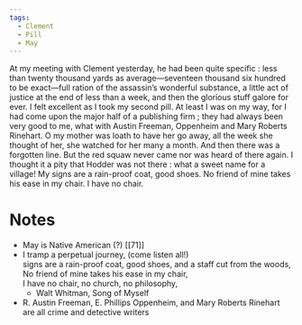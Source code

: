 ```yaml
---
tags:
  - Clement
  - Pill
  - May
---
```

At my meeting with Clement yesterday, he had been quite specific : less than twenty thousand yards as average—seventeen thousand six hundred to be exact—full ration of the assassin’s wonderful substance, a little act of justice at the end of less than a week, and then the glorious stuff galore for ever. I felt excellent as I took my second pill. At least I was on my way, for I had come upon the major half of a publishing firm ; they had always been very good to me, what with Austin Freeman, Oppenheim and Mary Roberts Rinehart. O my mother was loath to have her go away, all the week she thought of her, she watched for her many a month. And then there was a forgotten line. But the red squaw never came nor was heard of there again. I thought it a pity that Hodder was not there : what a sweet name for a village! My signs are a rain-proof coat, good shoes. No friend of mine takes his ease in my chair. I have no chair.

# Notes
- May is Native American (?) [[71]]
- I tramp a perpetual journey, (come listen all!)  
signs are a rain-proof coat, good shoes, and a staff cut from the woods,  
No friend of mine takes his ease in my chair,  
I have no chair, no church, no philosophy,
	- Walt Whitman, Song of Myself
- R. Austin Freeman, E. Phillips Oppenheim, and Mary Roberts Rinehart are all crime and detective writers